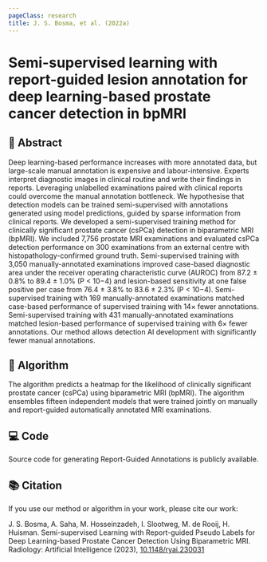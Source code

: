 ```yaml
---
pageClass: research
title: J. S. Bosma, et al. (2022a)
---
```

# Semi-supervised learning with report-guided lesion annotation for deep learning-based prostate cancer detection in bpMRI

## 📖 Abstract
Deep learning-based performance increases with more annotated data, but large-scale manual annotation is expensive and labour-intensive. Experts interpret diagnostic images in clinical routine and write their findings in reports. Leveraging unlabelled examinations paired with clinical reports could overcome the manual annotation bottleneck. We hypothesise that detection models can be trained semi-supervised with annotations generated using model predictions, guided by sparse information from clinical reports. We developed a semi-supervised training method for clinically significant prostate cancer (csPCa) detection in biparametric MRI (bpMRI). We included 7,756 prostate MRI examinations and evaluated csPCa detection performance on 300 examinations from an external centre with histopathology-confirmed ground truth. Semi-supervised training with 3,050 manually-annotated examinations improved case-based diagnostic area under the receiver operating characteristic curve (AUROC) from 87.2 ± 0.8% to 89.4 ± 1.0% (P < 10−4) and lesion-based sensitivity at one false positive per case from 76.4 ± 3.8% to 83.6 ± 2.3% (P < 10−4). Semi-supervised training with 169 manually-annotated examinations matched case-based performance of supervised training with 14× fewer annotations. Semi-supervised training with 431 manually-annotated examinations matched lesion-based performance of supervised training with 6× fewer annotations. Our method allows detection AI development with significantly fewer manual annotations. 

## 🤖 Algorithm
The algorithm predicts a heatmap for the likelihood of clinically significant prostate cancer (csPCa) using biparametric MRI (bpMRI). The algorithm ensembles fifteen independent models that were trained jointly on manually and report-guided automatically annotated MRI examinations. 
<ActionButton action="Algorithm" link="https://grand-challenge.org/algorithms/bpmri-cspca-detection-report-guided-annotations/" />

## 💻 Code
Source code for generating Report-Guided Annotations is publicly available.
<ActionButton action="Source" link="www.github.com/DIAGNijmegen/Report-Guided-Annotation" />

## 📚 Citation
If you use our method or algorithm in your work, please cite our work:

J. S. Bosma, A. Saha, M. Hosseinzadeh, I. Slootweg, M. de Rooij, H. Huisman. Semi-supervised Learning with Report-guided Pseudo Labels for Deep Learning-based Prostate Cancer Detection Using Biparametric MRI. Radiology: Artificial Intelligence (2023), [10.1148/ryai.230031](https://doi.org/10.1148/ryai.230031)
